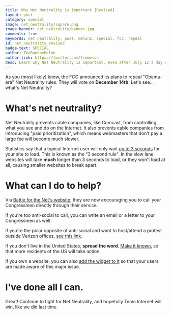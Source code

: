 ```yaml
---
title: Why Net Neutrality is Important [Revised]
layout: post
category: special
image: net_neutrality/square.png
image-banner: net_neutrality/banner.jpg
comments: true
keywords: net neutrality, post, melonz, special, fcc, repeal
id: net_neutrality_revised
badge-text: SPECIAL
author: TheRandomMelon
author-link: https://twitter.com/trmmelon
desc: Learn why Net Neutrality is important, even after July 12's day of action and what you can do to protect it.
---
```


As you (most likely) know, the FCC announced its plans to repeal "Obama-era" Net Neutrality rules. They will vote on **December 14th**. Let's see... what's Net Neutrality?

# What's net neutrality?
Net Neutrality prevents cable companies, like Comcast, from controlling what you see and do on the Internet. It also prevents cable companies from introducing "paid prioritization", which means webmasters that don't pay a large fee will become much slower.


Statistics say that a typical Internet user will only wait [up to 3 seconds](https://www.google.com/search?q=website+3+second+rule) for your site to load. This is known as the "3 second rule". In the slow lane, websites will take **much** longer than 3 seconds to load, or they won't load at all, causing smaller websites to break apart.


# What can I do to help?
Via [Battle for the Net's website](https://www.battleforthenet.com/), they are now encouraging you to call your Congressmen directly through their service.

If you're too anti-social to call, you can write an email or a letter to your Congressmen as well.

If you're the polar opposite of anti-social and want to host/attend a protest outside Verizon offices, [see this link](https://events.battleforthenet.com/).

If you don't live in the United States, **spread the word**. [Make it known](#share-post), so that more residents of the US will take action.

If you own a website, you can also [add the widget to it](https://widget.battleforthenet.com) so that your users are made aware of this major issue.


# I've done all I can.
Great! Continue to fight for Net Neutrality, and hopefully Team Internet will win, like we did last time.
